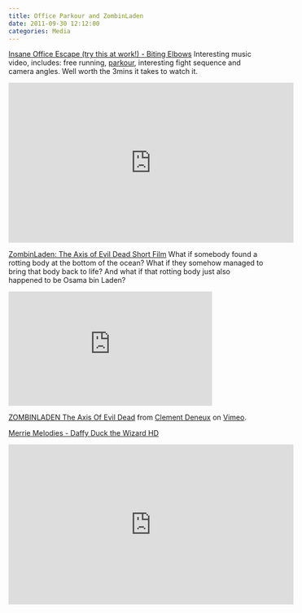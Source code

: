 ```yaml
---
title: Office Parkour and ZombinLaden
date: 2011-09-30 12:12:00
categories: Media
---
```

<a href="http://www.youtube.com/watch?v=QYm-dT24iRY&feature=player_embedded">Insane Office Escape (try this at work!) - Biting Elbows</a>
Interesting music video, includes: free running, <a href="http://en.wikipedia.org/wiki/Parkour">parkour</a>, interesting fight sequence and camera angles. Well worth the 3mins it takes to watch it. 
<iframe width="560" height="315" src="http://www.youtube.com/embed/QYm-dT24iRY" frameborder="0" allowfullscreen></iframe>

<a href="http://www.iwatchstuff.com/2011/09/zombinladen-the-axis-of-evil-dead.php">ZombinLaden: The Axis of Evil Dead Short Film</a>
What if somebody found a rotting body at the bottom of the ocean? What if they somehow managed to bring that body back to life? And what if that rotting body just also happened to be Osama bin Laden? 
<iframe src="http://player.vimeo.com/video/29442326?color=cf000a" width="400" height="225" frameborder="0" webkitAllowFullScreen allowFullScreen></iframe><p><a href="http://vimeo.com/29442326">ZOMBINLADEN The Axis Of Evil Dead</a> from <a href="http://vimeo.com/mork">Clement Deneux</a> on <a href="http://vimeo.com">Vimeo</a>.</p>

<a href="http://www.youtube.com/watch?v=3Oe7Q8OCm5I&feature=player_embedded">Merrie Melodies - Daffy Duck the Wizard HD</a>
<iframe width="560" height="315" src="http://www.youtube.com/embed/3Oe7Q8OCm5I" frameborder="0" allowfullscreen></iframe>


